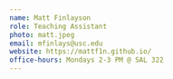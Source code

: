 ```yaml
---
name: Matt Finlayson
role: Teaching Assistant
photo: matt.jpeg
email: mfinlays@usc.edu
website: https://mattf1n.github.io/
office-hours: Mondays 2-3 PM @ SAL 322
---
```

